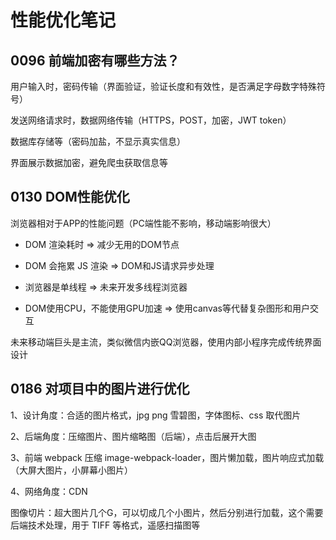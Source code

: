 # 性能优化笔记 
 
## 0096 前端加密有哪些方法？


用户输入时，密码传输（界面验证，验证长度和有效性，是否满足字母数字特殊符号）

发送网络请求时，数据网络传输（HTTPS，POST，加密，JWT token）

数据库存储等（密码加盐，不显示真实信息）

界面展示数据加密，避免爬虫获取信息等



   
## 0130 DOM性能优化


浏览器相对于APP的性能问题（PC端性能不影响，移动端影响很大）



- DOM 渲染耗时 => 减少无用的DOM节点

- DOM 会拖累 JS 渲染 => DOM和JS请求异步处理

- 浏览器是单线程 => 未来开发多线程浏览器

- DOM使用CPU，不能使用GPU加速 => 使用canvas等代替复杂图形和用户交互



未来移动端巨头是主流，类似微信内嵌QQ浏览器，使用内部小程序完成传统界面设计



   
## 0186 对项目中的图片进行优化


1、设计角度：合适的图片格式，jpg png 雪碧图，字体图标、css 取代图片

2、后端角度：压缩图片、图片缩略图（后端），点击后展开大图

3、前端 webpack 压缩 image-webpack-loader，图片懒加载，图片响应式加载（大屏大图片，小屏幕小图片）

4、网络角度：CDN

图像切片：超大图片几个G，可以切成几个小图片，然后分别进行加载，这个需要后端技术处理，用于 TIFF 等格式，遥感扫描图等



  